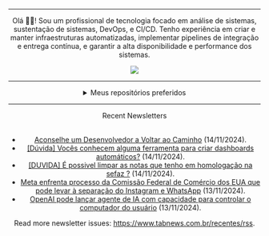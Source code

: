 <div align="center">
<hr>
<p>Olá 👋🏾! Sou um profissional de tecnologia focado em análise de sistemas, sustentação de sistemas, DevOps, e CI/CD. Tenho experiência em criar e manter infraestruturas automatizadas, implementar pipelines de integração e entrega contínua, e garantir a alta disponibilidade e performance dos sistemas.</p>
  <img src="https://media.giphy.com/media/yAGIvCiwPJn5C/giphy.gif">
<hr>
  <details>
  <summary>Meus repositórios preferidos</summary>
  <br />
  Alguns dos meus melhores repositórios:
  <br />
<br />
  <ul><li><a href=https://github.com/KubeNerd/aluratube target="_blank" rel="noopener noreferrer">KubeNerd/aluratube</a> (<b>0</b> ✨ and <b>0</b> 🍴): Aluratube - Desenvolvido durante a imersão React da Alura no final de 2022</li><li><a href=https://github.com/KubeNerd/nlw-ia target="_blank" rel="noopener noreferrer">KubeNerd/nlw-ia</a> (<b>0</b> ✨ and <b>0</b> 🍴): Projeto desenvolvido durante a NLW IA - Usando a API da OPENAI</li><li><a href=https://github.com/KubeNerd/nlw-journey-ia target="_blank" rel="noopener noreferrer">KubeNerd/nlw-journey-ia</a> (<b>0</b> ✨ and <b>0</b> 🍴): NLW IA - Agent de viagens usando python + langchain + GPT</li>
<li>More coming soon :).</li>
</ul>
  </details>
  <hr/>
    <summary>Recent Newsletters</summary>
  <br />
  <ul>
    <li><a href=https://www.tabnews.com.br/moisespaixao/aconselhe-um-desenvolvedor-a-voltar-ao-caminho target="_blank" rel="noopener noreferrer">Aconselhe um Desenvolvedor a Voltar ao Caminho</a> (14/11/2024).</li><li><a href=https://www.tabnews.com.br/Wata/duvida-voces-conhecem-alguma-ferramenta-para-criar-dashboards-automaticos target="_blank" rel="noopener noreferrer">[Dúvida] Vocês conhecem alguma ferramenta para criar dashboards automáticos?</a> (14/11/2024).</li><li><a href=https://www.tabnews.com.br/alms/duvida-e-possivel-limpar-as-notas-que-tenho-em-homologacao-na-sefaz target="_blank" rel="noopener noreferrer">[DUVIDA] É possivel limpar as notas que tenho em homologação na sefaz ?</a> (14/11/2024).</li><li><a href=https://www.tabnews.com.br/NewsletterOficial/meta-enfrenta-processo-da-comissao-federal-de-comercio-dos-eua-que-pode-levar-a-separacao-do-instagram-e-whatsapp target="_blank" rel="noopener noreferrer">Meta enfrenta processo da Comissão Federal de Comércio dos EUA que pode levar à separação do Instagram e WhatsApp</a> (13/11/2024).</li><li><a href=https://www.tabnews.com.br/NewsletterOficial/openai-pode-lancar-agente-de-ia-com-capacidade-para-controlar-o-computador-do-usuario target="_blank" rel="noopener noreferrer">OpenAI pode lançar agente de IA com capacidade para controlar o computador do usuário</a> (13/11/2024).</li>
  </ul>
<p>Read more newsletter issues: <a href="https://www.tabnews.com.br/recentes/rss">https://www.tabnews.com.br/recentes/rss</a>.</p>
  </details>
